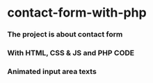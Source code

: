 # contact-form-with-php
### The project is about contact form
### With HTML, CSS & JS and PHP CODE
### Animated input area texts

